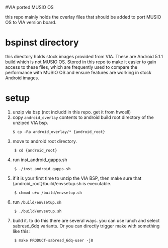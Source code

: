 #VIA ported MUSIO OS

this repo mainly holds the overlay files that should be added to port MUSIO OS to VIA version board.

# bspinst directory

this directory holds stock images provided from VIA. These are Android 5.1.1 build which is not MUSIO OS. Stored in this repo to make it easier to gain access to these files, which are frequently used to compare the performance with MUSIO OS and ensure features are working in stock Android images.

# setup

1. unzip via bsp (not includd in this repo. get it from hwcell)
2. copy `android_overlay` contents to android build root directory of the unziped VIA bsp.
	```
	$ cp -Ra android_overlay/* {android_root}
	```
3. move to android root directory.
```
	$ cd {android_root}
```

4. run inst_android_gapps.sh
```
	$ ./inst_android_gapps.sh
```

5. if it is your first time to unzip the VIA BSP, then make sure that {android_root}/build/envsetup.sh is executable.
```
	$ chmod u+x /build/envsetup.sh
```
6. run `/build/envsetup.sh`
```
	$ ./build/envsetup.sh
```
7. build it. to do this there are several ways. you can use lunch and select sabresd_6dq variants. Or you can directly trigger make with something like this:
```
	$ make PRODUCT-sabresd_6dq-user -j8
```


